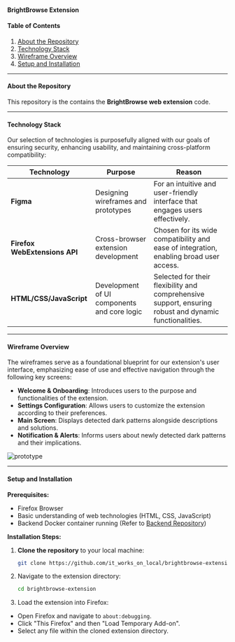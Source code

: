 #### BrightBrowse Extension

#### Table of Contents

1. [About the Repository](#about-the-repository)
2. [Technology Stack](#technology-stack)
3. [Wireframe Overview](#wireframe-overview)
4. [Setup and Installation](#setup-and-installation)

---

#### About the Repository

This repository is the contains the **BrightBrowse web extension** code.

---

#### Technology Stack

Our selection of technologies is purposefully aligned with our goals of ensuring security, enhancing usability, and maintaining cross-platform compatibility:

| Technology                    | Purpose                                     | Reason                                                                                                 |
| ----------------------------- | ------------------------------------------- | ------------------------------------------------------------------------------------------------------ |
| **Figma**                     | Designing wireframes and prototypes         | For an intuitive and user-friendly interface that engages users effectively.                           |
| **Firefox WebExtensions API** | Cross-browser extension development         | Chosen for its wide compatibility and ease of integration, enabling broad user access.                 |
| **HTML/CSS/JavaScript**       | Development of UI components and core logic | Selected for their flexibility and comprehensive support, ensuring robust and dynamic functionalities. |

---

#### Wireframe Overview

The wireframes serve as a foundational blueprint for our extension's user interface, emphasizing ease of use and effective navigation through the following key screens:

- **Welcome & Onboarding**: Introduces users to the purpose and functionalities of the extension.
- **Settings Configuration**: Allows users to customize the extension according to their preferences.
- **Main Screen**: Displays detected dark patterns alongside descriptions and solutions.
- **Notification & Alerts**: Informs users about newly detected dark patterns and their implications.

![prototype](https://github.com/ajaman190/BrightBrowser/blob/master/BrightBrowse_Extension/media/wireframe.png)

---

#### Setup and Installation

**Prerequisites:**

- Firefox Browser
- Basic understanding of web technologies (HTML, CSS, JavaScript)
- Backend Docker container running (Refer to [Backend Repository](https://github.com/ajaman190/BrightBrowser/blob/master/BrightBrowse_Backend/readme.md))

**Installation Steps:**

1. **Clone the repository** to your local machine:

   ```bash
   git clone https://github.com/it_works_on_local/brightbrowse-extension.git
   ```

2. Navigate to the extension directory:

   ```bash
   cd brightbrowse-extension
   ```

3. Load the extension into Firefox:

- Open Firefox and navigate to `about:debugging`.
- Click "This Firefox" and then "Load Temporary Add-on".
- Select any file within the cloned extension directory.
